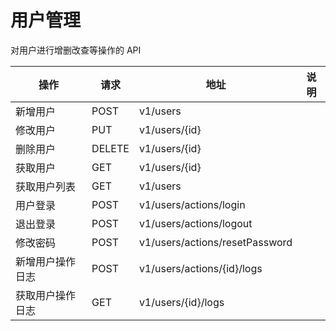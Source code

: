 # 用户管理

对用户进行增删改查等操作的 API

| 操作             | 请求   | 地址                           | 说明 |
| ---------------- | ------ | ------------------------------ | ---- |
| 新增用户         | POST   | v1/users                       |      |
| 修改用户         | PUT    | v1/users/{id}                  |      |
| 删除用户         | DELETE | v1/users/{id}                  |      |
| 获取用户         | GET    | v1/users/{id}                  |      |
| 获取用户列表     | GET    | v1/users                       |      |
| 用户登录         | POST   | v1/users/actions/login         |      |
| 退出登录         | POST   | v1/users/actions/logout        |      |
| 修改密码         | POST   | v1/users/actions/resetPassword |      |
| 新增用户操作日志 | POST   | v1/users/actions/{id}/logs     |      |
| 获取用户操作日志 | GET    | v1/users/{id}/logs             |      |
